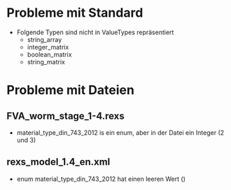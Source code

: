 
# Probleme mit Standard

- Folgende Typen sind nicht in ValueTypes repräsentiert
  - string_array
  - integer_matrix
  - boolean_matrix
  - string_matrix

# Probleme mit Dateien

## FVA_worm_stage_1-4.rexs

- material_type_din_743_2012 is ein enum, aber in der Datei ein Integer (2 und 3)

## rexs_model_1.4_en.xml

- enum material_type_din_743_2012 hat einen leeren Wert (<enumValue value="" name="TODO"/>)
